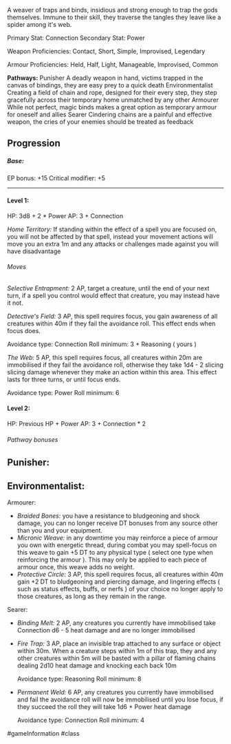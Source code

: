 A weaver of traps and binds, insidious and strong enough to trap the gods themselves. Immune to their skill, they traverse the tangles they leave like a spider among it's web.

Primary Stat: Connection
Secondary Stat: Power

Weapon Proficiencies: Contact, Short, Simple, Improvised, Legendary

Armour Proficiencies: Held, Half, Light, Manageable, Improvised, Common

**Pathways:**
Punisher
	A deadly weapon in hand, victims trapped in the canvas of bindings, they are easy prey to a quick death
Environmentalist
	Creating a field of chain and rope, designed for their every step, they step gracefully across their temporary home unmatched by any other
Armourer
	While not perfect, magic binds makes a great option as temporary armour for oneself and allies
Searer
	Cindering chains are a painful and effective weapon, the cries of your enemies should be treated as feedback

## Progression

##### Base:
EP bonus: +15
Critical modifier: +5

---
#### Level 1:

HP: 3d8 + 2 * Power
AP: 3 + Connection

*Home Territory:* If standing within the effect of a spell you are focused on, you will not be affected by that spell, instead your movement actions will move you an extra 1m and any attacks or challenges made against you will have disadvantage
###### Moves
*Selective Entrapment:* 2 AP, target a creature, until the end of your next turn, if a spell you control would effect that creature, you may instead have it not.

*Detective's Field:* 3 AP, this spell requires focus, you gain awareness of all creatures within 40m if they fail the avoidance roll. This effect ends when focus does.

Avoidance type: Connection
Roll minimum: 3 + Reasoning ( yours )

*The Web:* 5 AP, this spell requires focus, all creatures within 20m are immobilised if they fail the avoidance roll, otherwise they take 1d4 - 2 slicing slicing damage whenever they make an action within this area. This effect lasts for three turns, or until focus ends.

Avoidance type: Power
Roll minimum: 6

#### Level 2:

HP: Previous HP + Power
AP: 3 + Connection * 2

###### Pathway bonuses

Punisher: 
- 

Environmentalist:
- 

Armourer:
- *Braided Bones:* you have a resistance to bludgeoning and shock damage, you can no longer receive DT bonuses from any source other than you and your equipment.
- *Micronic Weave:* in any downtime you may reinforce a piece of armour you own with energetic thread, during combat you may spell-focus on this weave to gain +5 DT to any physical type ( select one type when reinforcing the armour ). This may only be applied to each piece of armour once, this weave adds no weight.
- *Protective Circle:* 3 AP, this spell requires focus, all creatures within 40m gain +2 DT to bludgeoning and piercing damage, and lingering effects ( such as status effects, buffs, or nerfs ) of your choice no longer apply to those creatures, as long as they remain in the range.

Searer:
- *Binding Melt:* 2 AP, any creatures you currently have immobilised take Connection d6 - 5 heat damage and are no longer immobilised
- *Fire Trap:* 3 AP, place an invisible trap attached to any surface or object within 30m. When a creature steps within 1m of this trap, they and any other creatures within 5m will be basted with a pillar of flaming chains dealing 2d10 heat damage and knocking each back 10m

  Avoidance type: Reasoning
  Roll minimum: 8

- *Permanent Weld:* 6 AP, any creatures you currently have immobilised and fail the avoidance roll will now be immobilised until you lose focus, if they succeed the roll they will take 1d6 + Power heat damage

  Avoidance type: Connection
  Roll minimum: 4

#gameInformation #class